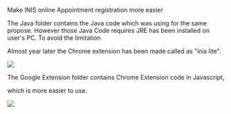 Make INIS online Appointment registration more easier


The Java folder contains the Java code which was using for the same propose.
However those Java Code requires JRE has been installed on user's PC. To avoid the limitation 

Almost year later the Chrome extension has been made called as "inis lite".

<a href="https://chrome.google.com/webstore/detail/inis-lite/jknfcjdggliplhgdhhcbkenlidkilnah">
<img src="http://i66.tinypic.com/i6xbvl.png">
</a>

The Google Extension folder contains Chrome Extension code in Javascript,

which is more easier to use.   







<img src="http://i64.tinypic.com/11lh9ib.png">
